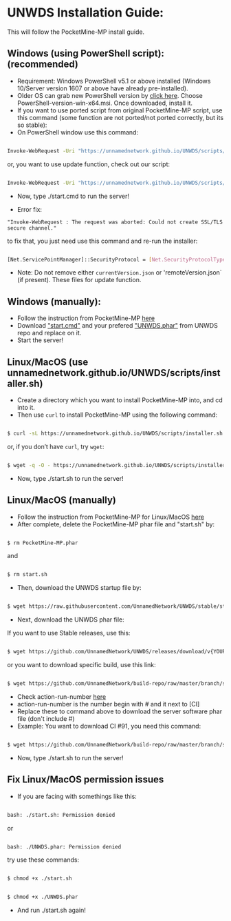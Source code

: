 # UNWDS Installation Guide:
This will follow the PocketMine-MP install guide.

## Windows (using PowerShell script): (recommended)
+ Requirement: Windows PowerShell v5.1 or above installed (Windows 10/Server version 1607 or above have already pre-installed).
+ Older OS can grab new PowerShell version by [click here](https://github.com/PowerShell/PowerShell/releases/). Choose PowerShell-version-win-x64.msi. Once downloaded, install it.
+ If you want to use ported script from original PocketMine-MP script, use this command (some function are not ported/not ported correctly, but its so stable):
+ On PowerShell window use this command:
```sh

Invoke-WebRequest -Uri "https://unnamednetwork.github.io/UNWDS/scripts/installer_ported.ps1" -OutFile "installer_ported.ps1"; powershell -ExecutionPolicy Bypass -File .\installer_ported.ps1

```

or, you want to use update function, check out our script:

```sh

Invoke-WebRequest -Uri "https://unnamednetwork.github.io/UNWDS/scripts/installer.ps1" -OutFile "installer.ps1"; powershell -ExecutionPolicy Bypass -File .\installer.ps1

```

+ Now, type ./start.cmd to run the server!

+ Error fix: 
```
"Invoke-WebRequest : The request was aborted: Could not create SSL/TLS secure channel."
```
to fix that, you just need use this command and re-run the installer:
```sh

[Net.ServicePointManager]::SecurityProtocol = [Net.SecurityProtocolType]::Tls12

```

+ Note: Do not remove either `currentVersion.json` or 'remoteVersion.json` (if present). These files for update function.

## Windows (manually):
+ Follow the instruction from PocketMine-MP [here](https://pmmp.readthedocs.io/en/rtfd/installation.html)
+ Download ["start.cmd"](https://github.com/UnnamedNetwork/UNWDS/blob/stable/start.cmd) and your prefered ["UNWDS.phar"](https://github.com/UnnamedNetwork/UNWDS/releases) from UNWDS repo and replace on it.
+ Start the server!

## Linux/MacOS (use unnamednetwork.github.io/UNWDS/scripts/installer.sh)
+ Create a directory which you want to install PocketMine-MP into, and cd into it.
+ Then use `curl` to install PocketMine-MP using the following command:
```sh

$ curl -sL https://unnamednetwork.github.io/UNWDS/scripts/installer.sh | bash -s -

```
or, if you don’t have `curl`, try `wget`:
```sh

$ wget -q -O - https://unnamednetwork.github.io/UNWDS/scripts/installer.sh | bash -s -

```
+ Now, type ./start.sh to run the server!

## Linux/MacOS (manually)
+ Follow the instruction from PocketMine-MP for Linux/MacOS [here](https://pmmp.readthedocs.io/en/rtfd/installation/get-dot-pmmp-dot-io.html)
+ After complete, delete the PocketMine-MP phar file and "start.sh" by:
```sh

$ rm PocketMine-MP.phar

```
and
```sh

$ rm start.sh

```
+ Then, download the UNWDS startup file by:
```sh

$ wget https://raw.githubusercontent.com/UnnamedNetwork/UNWDS/stable/start.sh && chmod +x ./start.sh

```
+ Next, download the UNWDS phar file:

If you want to use Stable releases, use this:
```sh

$ wget https://github.com/UnnamedNetwork/UNWDS/releases/download/v{YOUR_PREFERRED_VERESION}/UNWDS.phar

```

or you want to download specific build, use this link:
```sh

$ wget https://github.com/UnnamedNetwork/build-repo/raw/master/branch/stable/<action-run-number>/UNWDS.phar

```


+ Check action-run-number [here](https://github.com/UnnamedNetwork/UNWDS/actions)
+ action-run-number is the number begin with # and it next to [CI]
+ Replace these to command above to download the server software phar file (don't include #)
+ Example: You want to download CI #91, you need this command:
```sh

$ wget https://github.com/UnnamedNetwork/build-repo/raw/master/branch/stable/91/UNWDS.phar

```

+ Now, type ./start.sh to run the server!

## Fix Linux/MacOS permission issues
+ If you are facing with somethings like this:
 ```sh

bash: ./start.sh: Permission denied

```
or 

 ```sh

bash: ./UNWDS.phar: Permission denied

```

try use these commands:

 ```sh

$ chmod +x ./start.sh

```
 ```sh

$ chmod +x ./UNWDS.phar

```

+ And run ./start.sh again!

